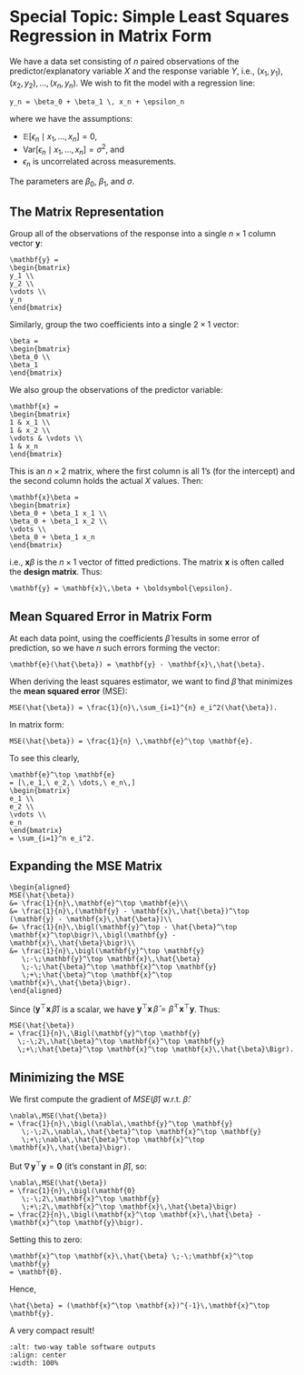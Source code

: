 # Special Topic: Simple Least Squares Regression in Matrix Form

We have a data set consisting of $n$ paired observations of the predictor/explanatory variable $X$ and the response variable $Y$, i.e., $(x_1, y_1), (x_2, y_2), \dots, (x_n, y_n)$. We wish to fit the model with a regression line:

```{math}
y_n = \beta_0 + \beta_1 \, x_n + \epsilon_n
```

where we have the assumptions: 
- $\mathbb{E}[\epsilon_n \mid x_1, \dots, x_n] = 0$, 
- $\text{Var}[\epsilon_n \mid x_1, \dots, x_n] = \sigma^2$, and 
- $\epsilon_n$ is uncorrelated across measurements.

The parameters are $\beta_0,\ \beta_1,$ and $\sigma$.


## The Matrix Representation

Group all of the observations of the response into a single $n\times 1$ column vector $\mathbf{y}$:

```{math}
\mathbf{y} =
\begin{bmatrix}
y_1 \\
y_2 \\
\vdots \\
y_n
\end{bmatrix}
```

Similarly, group the two coefficients into a single $2 \times 1$ vector:

```{math}
\beta =
\begin{bmatrix}
\beta_0 \\
\beta_1
\end{bmatrix}
```

We also group the observations of the predictor variable:

```{math}
\mathbf{x} =
\begin{bmatrix}
1 & x_1 \\
1 & x_2 \\
\vdots & \vdots \\
1 & x_n
\end{bmatrix}
```

This is an $n \times 2$ matrix, where the first column is all 1’s (for the intercept) and the second column holds the actual $X$ values. Then:

```{math}
\mathbf{x}\beta =
\begin{bmatrix}
\beta_0 + \beta_1 x_1 \\
\beta_0 + \beta_1 x_2 \\
\vdots \\
\beta_0 + \beta_1 x_n
\end{bmatrix}
```

i.e., $\mathbf{x}\beta$ is the $n \times 1$ vector of fitted predictions. The matrix $\mathbf{x}$ is often called the **design matrix**. Thus:

```{math}
\mathbf{y} = \mathbf{x}\,\beta + \boldsymbol{\epsilon}.
```


## Mean Squared Error in Matrix Form

At each data point, using the coefficients $\hat{\beta}$ results in some error of prediction, so we have $n$ such errors forming the vector:

```{math}
\mathbf{e}(\hat{\beta}) = \mathbf{y} - \mathbf{x}\,\hat{\beta}.
```

When deriving the least squares estimator, we want to find $\hat{\beta}$ that minimizes the **mean squared error** (MSE):

```{math}
MSE(\hat{\beta}) = \frac{1}{n}\,\sum_{i=1}^{n} e_i^2(\hat{\beta}).
```

In matrix form:

```{math}
MSE(\hat{\beta}) = \frac{1}{n} \,\mathbf{e}^\top \mathbf{e}.
```

To see this clearly,

```{math}
\mathbf{e}^\top \mathbf{e}
= [\,e_1,\ e_2,\ \dots,\ e_n\,]
\begin{bmatrix}
e_1 \\ 
e_2 \\ 
\vdots \\
e_n
\end{bmatrix}
= \sum_{i=1}^n e_i^2.
```



## Expanding the MSE Matrix

```{math}
\begin{aligned}
MSE(\hat{\beta})
&= \frac{1}{n}\,\mathbf{e}^\top \mathbf{e}\\
&= \frac{1}{n}\,(\mathbf{y} - \mathbf{x}\,\hat{\beta})^\top (\mathbf{y} - \mathbf{x}\,\hat{\beta})\\
&= \frac{1}{n}\,\bigl(\mathbf{y}^\top - \hat{\beta}^\top \mathbf{x}^\top\bigr)\,\bigl(\mathbf{y} - \mathbf{x}\,\hat{\beta}\bigr)\\
&= \frac{1}{n}\,\bigl(\mathbf{y}^\top \mathbf{y}
   \;-\;\mathbf{y}^\top \mathbf{x}\,\hat{\beta}
   \;-\;\hat{\beta}^\top \mathbf{x}^\top \mathbf{y}
   \;+\;\hat{\beta}^\top \mathbf{x}^\top \mathbf{x}\,\hat{\beta}\bigr).
\end{aligned}
```

Since $\bigl(\mathbf{y}^\top \mathbf{x}\,\hat{\beta}\bigr)$ is a scalar, we have $\mathbf{y}^\top \mathbf{x}\,\hat{\beta} = \hat{\beta}^\top \mathbf{x}^\top \mathbf{y}$. Thus:

```{math}
MSE(\hat{\beta})
= \frac{1}{n}\,\Bigl(\mathbf{y}^\top \mathbf{y}
  \;-\;2\,\hat{\beta}^\top \mathbf{x}^\top \mathbf{y}
  \;+\;\hat{\beta}^\top \mathbf{x}^\top \mathbf{x}\,\hat{\beta}\Bigr).
```



## Minimizing the MSE

We first compute the gradient of $MSE(\hat{\beta})$ w.r.t. $\hat{\beta}$:

```{math}
\nabla\,MSE(\hat{\beta})
= \frac{1}{n}\,\bigl(\nabla\,\mathbf{y}^\top \mathbf{y}
   \;-\;2\,\nabla\,\hat{\beta}^\top \mathbf{x}^\top \mathbf{y}
   \;+\;\nabla\,\hat{\beta}^\top \mathbf{x}^\top \mathbf{x}\,\hat{\beta}\bigr).
```

But $\nabla\,\mathbf{y}^\top \mathbf{y} = \mathbf{0}$ (it’s constant in $\hat{\beta}$), so:

```{math}
\nabla\,MSE(\hat{\beta})
= \frac{1}{n}\,\bigl(\mathbf{0}
   \;-\;2\,\mathbf{x}^\top \mathbf{y}
   \;+\;2\,\mathbf{x}^\top \mathbf{x}\,\hat{\beta}\bigr)
= \frac{2}{n}\,\bigl(\mathbf{x}^\top \mathbf{x}\,\hat{\beta} - \mathbf{x}^\top \mathbf{y}\bigr).
```

Setting this to zero:

```{math}
\mathbf{x}^\top \mathbf{x}\,\hat{\beta} \;-\;\mathbf{x}^\top \mathbf{y}
= \mathbf{0}.
```

Hence,

```{math}
\hat{\beta} = (\mathbf{x}^\top \mathbf{x})^{-1}\,\mathbf{x}^\top \mathbf{y}.
```

A very compact result!


```{figure} _image/1601.png
:alt: two-way table software outputs
:align: center
:width: 100%

```
